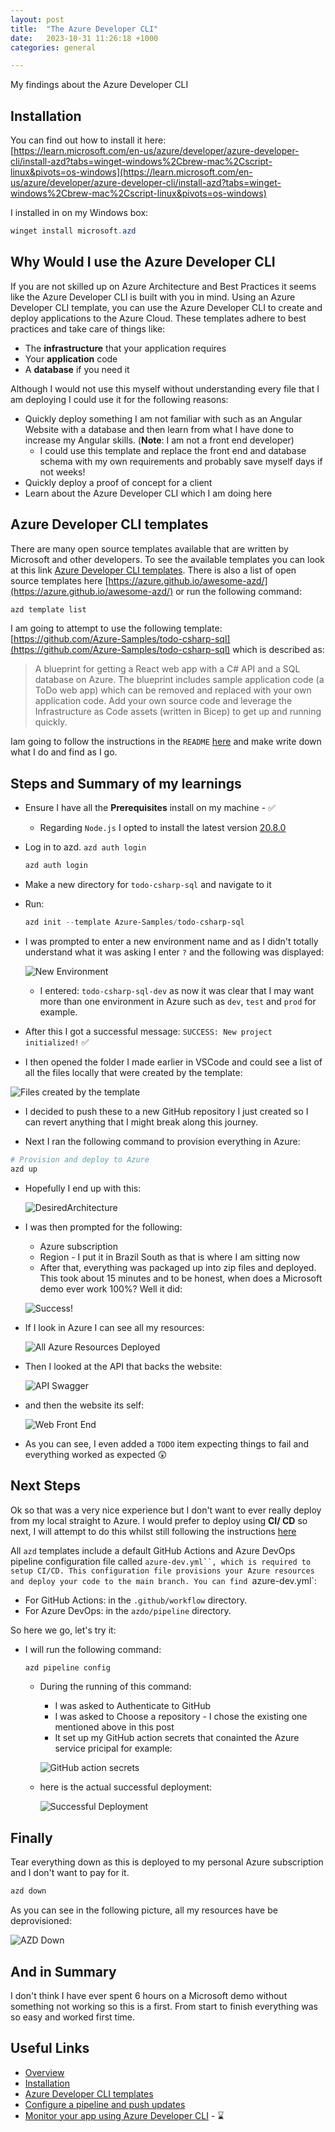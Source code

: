 ```yaml
---
layout: post
title:  "The Azure Developer CLI"
date:   2023-10-31 11:26:18 +1000
categories: general

---
```


My findings about the Azure Developer CLI

## Installation

You can find out how to install it here:  
[https://learn.microsoft.com/en-us/azure/developer/azure-developer-cli/install-azd?tabs=winget-windows%2Cbrew-mac%2Cscript-linux&pivots=os-windows](https://learn.microsoft.com/en-us/azure/developer/azure-developer-cli/install-azd?tabs=winget-windows%2Cbrew-mac%2Cscript-linux&pivots=os-windows)

I installed in on my Windows box:

```powershell
winget install microsoft.azd
```

## Why Would I use the Azure Developer CLI

If you are not skilled up on Azure Architecture and Best Practices it seems like the Azure Developer CLI is built with you in mind. Using an Azure Developer CLI template, you can use the Azure Developer CLI to create and deploy applications to the Azure Cloud. These templates adhere to best practices and take care of things like:

* The **infrastructure** that your application requires
* Your **application** code
* A **database** if you need it

Although I would not use this myself without understanding every file that I am deploying I could use it for the following reasons:

* Quickly deploy something I am not familiar with such as an Angular Website with a database and then learn from what I have done to increase my Angular skills. (**Note**: I am not a front end developer)
  * I could use this template and replace the front end and database schema with my own requirements and probably save myself days if not weeks!
* Quickly deploy a proof of concept for a client
* Learn about the Azure Developer CLI which I am doing here

## Azure Developer CLI templates

There are many open source templates available that are written by Microsoft and other developers. To see the available templates you can look at this link [Azure Developer CLI templates](https://learn.microsoft.com/en-us/azure/developer/azure-developer-cli/azd-templates?tabs=csharp#choose-a-template). There is also a list of open source templates here [https://azure.github.io/awesome-azd/](https://azure.github.io/awesome-azd/) or run the following command:

```powershell
azd template list
```

I am going to attempt to use the following template: [https://github.com/Azure-Samples/todo-csharp-sql](https://github.com/Azure-Samples/todo-csharp-sql) which is described as:

> A blueprint for getting a React web app with a C# API and a SQL database on Azure. The blueprint includes sample application code (a ToDo web app) which can be removed and replaced with your own application code. Add your own source code and leverage the Infrastructure as Code assets (written in Bicep) to get up and running quickly.

Iam going to follow the instructions in the `README` [here](https://github.com/Azure-Samples/todo-csharp-sql/blob/main/README.md) and make write down what I do and find as I go.

## Steps and Summary of my learnings

* Ensure I have all the **Prerequisites** install on my machine - ✅
  * Regarding `Node.js` I opted to install the latest version [20.8.0](https://nodejs.org/dist/v20.8.0/node-v20.8.0-x64.msi)
* Log in to azd. `azd auth login`
  
  ```powershell
  azd auth login
  ```
* Make a new directory for `todo-csharp-sql` and navigate to it
* Run:
  
  ```powershell
  azd init --template Azure-Samples/todo-csharp-sql
  ```

* I was prompted to enter a new environment name and as I didn't totally understand what it was asking I enter `?` and the following was displayed:

  ![New Environment](../assets/azd_enter_env_name.png)

  * I entered: `todo-csharp-sql-dev` as now it was clear that I may want more than one environment in Azure such as `dev`, `test` and `prod` for example.

* After this I got a successful message: `SUCCESS: New project initialized!` ✅

* I then opened the folder I made earlier in VSCode and could see a list of all the files locally that were created by the template:

![Files created by the template](../assets/azd_file_system_in_vscode.png)

* I decided to push these to a new GitHub repository I just created so I can revert anything that I might break along this journey.

* Next I ran the following command to provision everything in Azure:

```powershell
# Provision and deploy to Azure
azd up
```

* Hopefully I end up with this:

  ![DesiredArchitecture](../assets/azd_architecture.png)

* I was then prompted for the following:
  * Azure subscription
  * Region - I put it in Brazil South as that is where I am sitting now
  * After that, everything was packaged up into zip files and deployed. This took about 15 minutes and to be honest, when does a Microsoft demo ever work 100%? Well it did:

  ![Success!](../assets/azd_up_deployment_success.png)

* If I look in Azure I can see all my resources:

  ![All Azure Resources Deployed](../assets/azd_all_azure_resources.png)

* Then I looked at the API that backs the website:

  ![API Swagger](../assets/azd_swagger.png)

* and then the website its self:

  ![Web Front End](../assets/azd_web_front_end.png)

* As you can see, I even added a `TODO` item expecting things to fail and everything worked as expected 😲

## Next Steps

Ok so that was a very nice experience but I don't want to ever really deploy from my local straight to Azure. I would prefer to deploy using **CI/ CD** so next, I will attempt to do this whilst still following the instructions [here](https://github.com/Azure-Samples/todo-csharp-sql/blob/main/README.md)

All `azd` templates include a default GitHub Actions and Azure DevOps pipeline configuration file called `azure-dev.yml``, which is required to setup CI/CD. This configuration file provisions your Azure resources and deploy your code to the main branch. You can find `azure-dev.yml`:

* For GitHub Actions: in the `.github/workflow` directory.
* For Azure DevOps: in the `azdo/pipeline` directory.

So here we go, let's try it:

* I will run the following command:

  ```powershell
  azd pipeline config
  ```

  * During the running of this command:
    * I was asked to Authenticate to GitHub
    * I was asked to Choose a repository - I chose the existing one mentioned above in this post
    * It set up my GitHub action secrets that conainted the Azure service pricipal for example:

    ![GitHub action secrets](../assets/azd_github_action_secrets.png)

  * here is the actual successful deployment:

    ![Successful Deployment](../assets/azd_github_action_actual_deployment.png)  

## Finally

Tear everything down as this is deployed to my personal Azure subscription and I don't want to pay for it.

```powershell
azd down 
```

As you can see in the following picture, all my resources have be deprovisioned:

![AZD Down](../assets/azd_down.png)

## And in Summary

I don't think I have ever spent 6 hours on a Microsoft demo without something not working so this is a first. From start to finish everything was so easy and worked first time. 

## Useful Links

* [Overview](https://learn.microsoft.com/en-us/azure/developer/azure-developer-cli/overview)
* [Installation](https://learn.microsoft.com/en-us/azure/developer/azure-developer-cli/install-azd?tabs=winget-windows%2Cbrew-mac%2Cscript-linux&pivots=os-windows)
* [Azure Developer CLI templates](https://learn.microsoft.com/en-us/azure/developer/azure-developer-cli/azd-templates?tabs=csharp#choose-a-template)
* [Configure a pipeline and push updates](https://learn.microsoft.com/en-gb/azure/developer/azure-developer-cli/configure-devops-pipeline?tabs=GitHub)
* [Monitor your app using Azure Developer CLI](https://learn.microsoft.com/en-gb/azure/developer/azure-developer-cli/monitor-your-app) - ⌛
